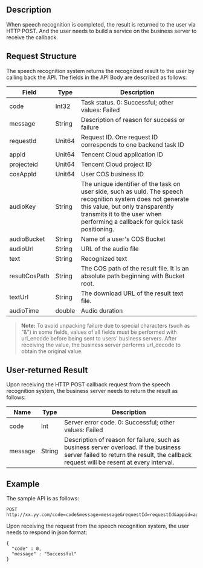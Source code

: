 ## Description
When speech recognition is completed, the result is returned to the user via HTTP POST. And the user needs to build a service on the business server to receive the callback.

## Request Structure
The speech recognition system returns the recognized result to the user by calling back the API. The fields in the API Body are described as follows:

| Field | Type | Description | 
| ------------- | ------------- | ---------- |
| code | Int32 | Task status. 0: Successful; other values: Failed | 
| message |String | Description of reason for success or failure | 
| requestId | Unit64 | Request ID. One request ID corresponds to one backend task ID | 
| appid | Unit64 | Tencent Cloud application ID |
| projecteid | Unit64 | Tencent Cloud project ID |
| cosAppId | Unit64 | User COS business ID |
| audioKey | String | The unique identifier of the task on user side, such as uuId. The speech recognition system does not generate this value, but only transparently transmits it to the user when performing a callback for quick task positioning. | 
| audioBucket | String | Name of a user's COS Bucket |
| audioUrl | String | URL of the audio file |
| text | String | Recognized text |
| resultCosPath | String | The COS path of the result file. It is an absolute path beginning with Bucket root. |
| textUrl | String | The download URL of the result text file. |
| audioTime | double | Audio duration |

>**Note:**
> To avoid unpacking failure due to special characters (such as "&") in some fields, values of all fields must be performed with url_encode before being sent to users' business servers. After receiving the value, the business server performs url_decode to obtain the original value.

## User-returned Result

Upon receiving the HTTP POST callback request from the speech recognition system, the business server needs to return the result as follows:

| Name | Type | Description |
| --- | --- | --- |
| code | Int | Server error code. 0: Successful; other values: Failed |
| message | String | Description of reason for failure, such as business server overload. If the business server failed to return the result, the callback request will be resent at every interval. |

## Example
The sample API is as follows:
```
POST http://xx.yy.com/code=code&message=message&requestId=requestId&appid=appid&projectid=projectid&cosAppid=cosAppid&audioKey=audioKey&audioBucket=audioBucket&audioUrl=audioUrl&text=text&resultCosPath=resultCosPath&textUrl=textUrl&audioTime=audioTime
```
Upon receiving the request from the speech recognition system, the user needs to respond in json format:
```
{
  "code" : 0, 
  "message" : "Successful"
}
```








